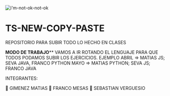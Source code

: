 
![i'm-not-ok-not-ok](https://user-images.githubusercontent.com/106162059/233731615-e9d6d929-ed5d-4b60-8dec-b8049caf5622.gif)


# TS-NEW-COPY-PASTE

REPOSITORIO PARA SUBIR TODO LO HECHO EN CLASES

****************MODO DE TRABAJO******************
VAMOS A IR ROTANDO EL LENGUAJE PARA QUE TODOS PODAMOS SUBIR LOS EJERCICIOS.
EJEMPLO 
ABRIL => MATIAS  JS; SEVA JAVA, FRANCO PYTHON
MAYO => MATIAS PYTHON; SEVA JS; FRANCO JAVA


INTEGRANTES:

🧑 GIMENEZ MATIAS
🧑 FRANCO MESAS
🧑 SEBASTIAN VERGUESIO


